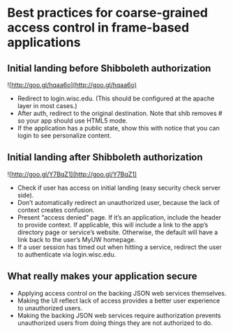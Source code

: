 # Best practices for coarse-grained access control in frame-based applications

## Initial landing before Shibboleth authorization

![http://goo.gl/hqaa6o](http://goo.gl/hqaa6o)

+ Redirect to login.wisc.edu. (This should be configured at the apache layer in most cases.)
+ After auth, redirect to the original destination. Note that shib removes # so your app should use HTML5 mode.
+ If the application has a public state, show this with notice that you can login to see personalize content.

## Initial landing after Shibboleth authorization

![http://goo.gl/Y7BqZ1](http://goo.gl/Y7BqZ1)

+ Check if user has access on initial landing (easy security check server side).
+ Don’t automatically redirect an unauthorized user, because the lack of context creates confusion.
+ Present “access denied” page. If it’s an application, include the header to provide context. If applicable, this will include a link to the app’s directory page or service’s website. Otherwise, the default will have a link back to the user’s MyUW homepage.
+ If a user session has timed out when hitting a service, redirect the user to authenticate via login.wisc.edu.

## What really makes your application secure

+ Applying access control on the backing JSON web services themselves.
+ Making the UI reflect lack of access provides a better user experience to unauthorized users.
+ Making the backing JSON web services require authorization prevents unauthorized users from doing things they are not authorized to do.
